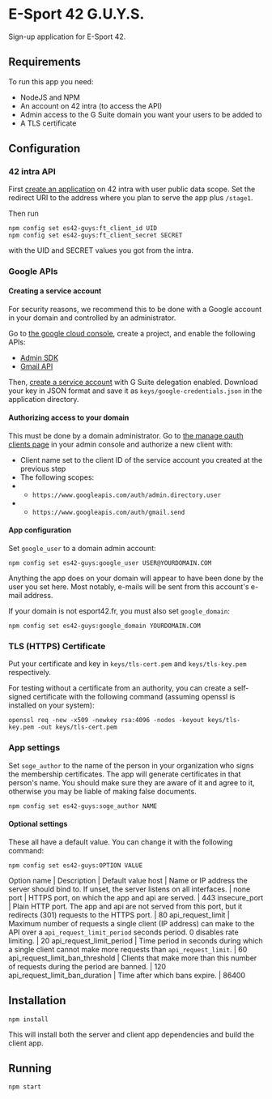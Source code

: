 # E-Sport 42 G.U.Y.S.
Sign-up application for E-Sport 42.

## Requirements
To run this app you need:
* NodeJS and NPM
* An account on 42 intra (to access the API)
* Admin access to the G Suite domain you want your users to be added to
* A TLS certificate

## Configuration
### 42 intra API
First [create an application](https://profile.intra.42.fr/oauth/applications/new)
on 42 intra with user public data scope. Set the redirect URI to the address
where you plan to serve the app plus `/stage1`.

Then run
```
npm config set es42-guys:ft_client_id UID
npm config set es42-guys:ft_client_secret SECRET
```
with the UID and SECRET values you got from the intra.

### Google APIs
#### Creating a service account
For security reasons, we recommend this to be done with a Google account in your
domain and controlled by an administrator.

Go to [the google cloud console](https://console.cloud.google.com), create a
project, and enable the following APIs:
* [Admin SDK](https://console.cloud.google.com/apis/api/admin/overview)
* [Gmail API](https://console.cloud.google.com/apis/api/gmail/overview)

Then, [create a service account](https://console.cloud.google.com/iam-admin/serviceaccounts/project)
with G Suite delegation enabled. Download your key in JSON format and save it as
`keys/google-credentials.json` in the application directory.

#### Authorizing access to your domain
This must be done by a domain administrator.
Go to [the manage oauth clients page](https://admin.google.com/ManageOauthClients)
in your admin console and authorize a new client with:
* Client name set to the client ID of the service account you created at the previous step
* The following scopes:
* * `https://www.googleapis.com/auth/admin.directory.user`
* * `https://www.googleapis.com/auth/gmail.send`

#### App configuration
Set `google_user` to a domain admin account:
```
npm config set es42-guys:google_user USER@YOURDOMAIN.COM
```
Anything the app does on your domain will appear to have been done by the user
you set here. Most notably, e-mails will be sent from this account's e-mail
address.

If your domain is not esport42.fr, you must also set `google_domain`:
```
npm config set es42-guys:google_domain YOURDOMAIN.COM
```

### TLS (HTTPS) Certificate
Put your certificate and key in `keys/tls-cert.pem` and `keys/tls-key.pem`
respectively.

For testing without a certificate from an authority, you can create a
self-signed certificate with the following command (assuming openssl is
installed on your system):
```
openssl req -new -x509 -newkey rsa:4096 -nodes -keyout keys/tls-key.pem -out keys/tls-cert.pem
```

### App settings
Set `soge_author` to the name of the person in your organization who signs the
membership certificates. The app will generate certificates in that person's
name. You should make sure they are aware of it and agree to it, otherwise you
may be liable of making false documents.
```
npm config set es42-guys:soge_author NAME
```

#### Optional settings
These all have a default value. You can change it with the following command:
```
npm config set es42-guys:OPTION VALUE
```
Option name | Description | Default value
host | Name or IP address the server should bind to. If unset, the server listens on all interfaces. | none
port | HTTPS port, on which the app and api are served. | 443
insecure\_port | Plain HTTP port. The app and api are not served from this port, but it redirects (301) requests to the HTTPS port. | 80
api\_request\_limit | Maximum number of requests a single client (IP address) can make to the API over a `api_request_limit_period` seconds period. 0 disables rate limiting. | 20
api\_request\_limit\_period | Time period in seconds during which a single client cannot make more requests than `api_request_limit`. | 60
api\_request\_limit\_ban\_threshold | Clients that make more than this number of requests during the period are banned. | 120
api\_request\_limit\_ban\_duration | Time after which bans expire. | 86400

## Installation
```
npm install
```
This will install both the server and client app dependencies and build the
client app.

## Running
```
npm start
```
